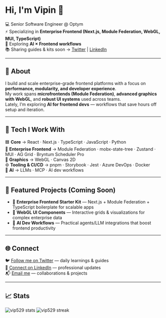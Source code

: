 # Hi, I'm Vipin 👋  

💻 Senior Software Engineer @ Optym  
⚡ Specializing in **Enterprise Frontend (Next.js, Module Federation, WebGL, MUI, TypeScript)**  
🤖 Exploring **AI × Frontend workflows**  
📚 Sharing guides & kits soon → [Twitter](https://twitter.com/vipiny01) | [LinkedIn](https://linkedin.com/in/vipinyadav0)

---

## 🚀 About
I build and scale enterprise-grade frontend platforms with a focus on **performance, modularity, and developer experience**.  
My work spans **microfrontends (Module Federation)**, **advanced graphics with WebGL**, and **robust UI systems** used across teams.  
Lately, I’m exploring **AI for frontend devs** — workflows that save hours off setup and iteration.

---

## 🔧 Tech I Work With

🟦 **Core** → React · Next.js · TypeScript · JavaScript · Python  
🏢 **Enterprise Frontend** → Module Federation · mobx-state-tree · Zustand · MUI · AG Grid · Bryntum Scheduler Pro  
🎨 **Graphics** → WebGL · Canvas 2D  
⚙️ **Tooling & CI/CD** → pnpm · Storybook · Jest · Azure DevOps · Docker  
🤖 **AI** → LLMs · MCP · AI dev workflows

---

## 📌 Featured Projects (Coming Soon)
- 🚀 **Enterprise Frontend Starter Kit** — Next.js + Module Federation + TypeScript boilerplate for scalable apps  
- 🎨 **WebGL UI Components** — Interactive grids & visualizations for complex enterprise data  
- 🤖 **AI Dev Workflows** — Practical agents/LLM integrations that boost frontend productivity

---

## 🌐 Connect

🐦 [Follow me on Twitter](https://twitter.com/vipiny01) — daily learnings & guides  
💼 [Connect on LinkedIn](https://linkedin.com/in/vipinyadav0) — professional updates  
📬 [Email me](mailto:srvip028@gmail.com) — collaborations & projects

---

## 📈 Stats
<p align="left">
  <img src="https://github-readme-stats.vercel.app/api?username=vip529&show_icons=true&theme=tokyonight" alt="vip529 stats" />
  <img src="https://github-readme-streak-stats.herokuapp.com/?user=vip529&theme=tokyonight" alt="vip529 streak" />
</p>

